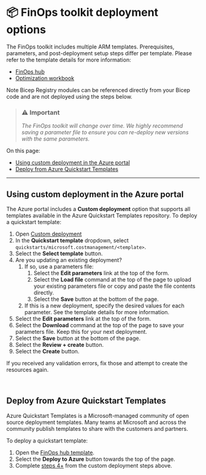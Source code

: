 # 📦 FinOps toolkit deployment options

The FinOps toolkit includes multiple ARM templates. Prerequisites, parameters, and post-deployment setup steps differ per template. Please refer to the template details for more information:

- [FinOps hub](../finops-hub/template.md)
- [Optimization workbook](../optimization-workbook)

Note Bicep Registry modules can be referenced directly from your Bicep code and are not deployed using the steps below.

> ### ⚠️ Important <!-- markdownlint-disable-line -->
>
> _The FinOps toolkit will change over time. We highly recommend saving a parameter file to ensure you can re-deploy new versions with the same parameters._

On this page:

- [Using custom deployment in the Azure portal](#using-custom-deployment-in-the-azure-portal)
- [Deploy from Azure Quickstart Templates](#deploy-from-azure-quickstart-templates)

---

## Using custom deployment in the Azure portal

The Azure portal includes a **Custom deployment** option that supports all templates available in the Azure Quickstart Templates repository. To deploy a quickstart template:

1. Open [Custom deployment](https://portal.azure.com/#create/Microsoft.Template)
2. In the **Quickstart template** dropdown, select `quickstarts/microsoft.costmanagement/<template>`.
3. Select the **Select template** button.
4. <a name="edit-params"></a>Are you updating an existing deployment?
   1. If so, use a parameters file:
      1. Select the **Edit parameters** link at the top of the form.
      2. Select the **Load file** command at the top of the page to upload your existing parameters file or copy and paste the file contents directly.
      3. Select the **Save** button at the bottom of the page.
   2. If this is a new deployment, specify the desired values for each parameter. See the template details for more information.
5. Select the **Edit parameters** link at the top of the form.
6. Select the **Download** command at the top of the page to save your parameters file. Keep this for your next deployment.
7. Select the **Save** button at the bottom of the page.
8. Select the **Review + create** button.
9. Select the **Create** button.

If you received any validation errors, fix those and attempt to create the resources again.

<br>

<!--
TODO: Uncomment this when the template is published to the Azure Quickstart Templates repository.

## Deploy from Microsoft Learn code samples

Microsoft Learn hosts all templates available from the Azure Quickstart Templates repository. To deploy from Microsoft Learn:

1. Open the [FinOps hub code sample](https://learn.microsoft.com/en-us/samples/azure/azure-quickstart-templates/finops-hub).
2. Select the **Deploy to Azure** button towards the top of the page.
3. Complete [steps 4+](#edit-params) from the custom deployment steps above.

<br>
-->

## Deploy from Azure Quickstart Templates

Azure Quickstart Templates is a Microsoft-managed community of open source deployment templates. Many teams at Microsoft and across the community publish templates to share with the customers and partners.

<!--
Templates are organized based on scope:

- Tenant templates in [tenant-deployments](https://github.com/Azure/azure-quickstart-templates/tree/master/tenant-deployments)
- Resource group templates in [quickstarts/microsoft.costmanagement](https://github.com/Azure/azure-quickstart-templates/tree/master/quickstarts/microsoft.costmanagement)

We do not currently have any subscription or management group templates.
-->

To deploy a quickstart template:

1. Open the [FinOps hub template](https://github.com/Azure/azure-quickstart-templates/tree/master/quickstarts/microsoft.costmanagement/finops-hub).
2. Select the **Deploy to Azure** button towards the top of the page.
3. Complete [steps 4+](#edit-params) from the custom deployment steps above.

<br>
